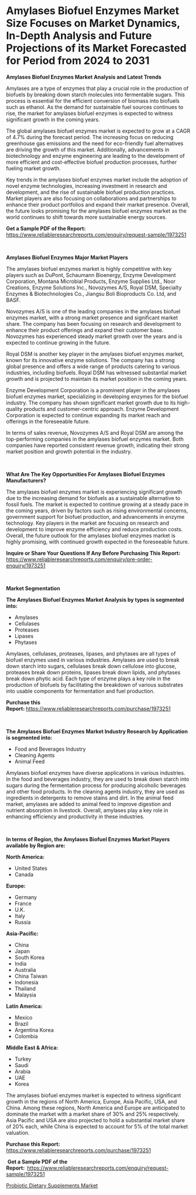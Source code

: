 <p><h1>Amylases Biofuel Enzymes Market Size Focuses on Market Dynamics, In-Depth Analysis and Future Projections of its Market Forecasted for Period from 2024 to 2031</h1></p><p><strong>Amylases Biofuel Enzymes Market Analysis and Latest Trends</strong></p>
<p><p>Amylases are a type of enzymes that play a crucial role in the production of biofuels by breaking down starch molecules into fermentable sugars. This process is essential for the efficient conversion of biomass into biofuels such as ethanol. As the demand for sustainable fuel sources continues to rise, the market for amylases biofuel enzymes is expected to witness significant growth in the coming years.</p><p>The global amylases biofuel enzymes market is expected to grow at a CAGR of 4.7% during the forecast period. The increasing focus on reducing greenhouse gas emissions and the need for eco-friendly fuel alternatives are driving the growth of this market. Additionally, advancements in biotechnology and enzyme engineering are leading to the development of more efficient and cost-effective biofuel production processes, further fueling market growth.</p><p>Key trends in the amylases biofuel enzymes market include the adoption of novel enzyme technologies, increasing investment in research and development, and the rise of sustainable biofuel production practices. Market players are also focusing on collaborations and partnerships to enhance their product portfolios and expand their market presence. Overall, the future looks promising for the amylases biofuel enzymes market as the world continues to shift towards more sustainable energy sources.</p></p>
<p><strong>Get a Sample PDF of the Report:&nbsp;</strong> <a href="https://www.reliableresearchreports.com/enquiry/request-sample/1973251">https://www.reliableresearchreports.com/enquiry/request-sample/1973251</a></p>
<p>&nbsp;</p>
<p><strong>Amylases Biofuel Enzymes Major Market Players</strong></p>
<p><p>The amylases biofuel enzymes market is highly competitive with key players such as DuPont, Schaumann Bioenergy, Enzyme Development Corporation, Montana Microbial Products, Enzyme Supplies Ltd., Noor Creations, Enzyme Solutions Inc., Novozymes A/S, Royal DSM, Specialty Enzymes & Biotechnologies Co., Jiangsu Boli Bioproducts Co. Ltd, and BASF.</p><p>Novozymes A/S is one of the leading companies in the amylases biofuel enzymes market, with a strong market presence and significant market share. The company has been focusing on research and development to enhance their product offerings and expand their customer base. Novozymes has experienced steady market growth over the years and is expected to continue growing in the future.</p><p>Royal DSM is another key player in the amylases biofuel enzymes market, known for its innovative enzyme solutions. The company has a strong global presence and offers a wide range of products catering to various industries, including biofuels. Royal DSM has witnessed substantial market growth and is projected to maintain its market position in the coming years.</p><p>Enzyme Development Corporation is a prominent player in the amylases biofuel enzymes market, specializing in developing enzymes for the biofuel industry. The company has shown significant market growth due to its high-quality products and customer-centric approach. Enzyme Development Corporation is expected to continue expanding its market reach and offerings in the foreseeable future.</p><p>In terms of sales revenue, Novozymes A/S and Royal DSM are among the top-performing companies in the amylases biofuel enzymes market. Both companies have reported consistent revenue growth, indicating their strong market position and growth potential in the industry.</p></p>
<p>&nbsp;</p>
<p><strong>What Are The Key Opportunities For Amylases Biofuel Enzymes Manufacturers?</strong></p>
<p><p>The amylases biofuel enzymes market is experiencing significant growth due to the increasing demand for biofuels as a sustainable alternative to fossil fuels. The market is expected to continue growing at a steady pace in the coming years, driven by factors such as rising environmental concerns, government support for biofuel production, and advancements in enzyme technology. Key players in the market are focusing on research and development to improve enzyme efficiency and reduce production costs. Overall, the future outlook for the amylases biofuel enzymes market is highly promising, with continued growth expected in the foreseeable future.</p></p>
<p><strong>Inquire or Share Your Questions If Any Before Purchasing This Report:</strong> <a href="https://www.reliableresearchreports.com/enquiry/pre-order-enquiry/1973251">https://www.reliableresearchreports.com/enquiry/pre-order-enquiry/1973251</a></p>
<p>&nbsp;</p>
<p><strong>Market Segmentation</strong></p>
<p><strong>The Amylases Biofuel Enzymes Market Analysis by types is segmented into:</strong></p>
<p><ul><li>Amylases</li><li>Cellulases</li><li>Proteases</li><li>Lipases</li><li>Phytases</li></ul></p>
<p><p>Amylases, cellulases, proteases, lipases, and phytases are all types of biofuel enzymes used in various industries. Amylases are used to break down starch into sugars, cellulases break down cellulose into glucose, proteases break down proteins, lipases break down lipids, and phytases break down phytic acid. Each type of enzyme plays a key role in the production of biofuels by facilitating the breakdown of various substrates into usable components for fermentation and fuel production.</p></p>
<p><strong>Purchase this Report:&nbsp;</strong><a href="https://www.reliableresearchreports.com/purchase/1973251">https://www.reliableresearchreports.com/purchase/1973251</a></p>
<p>&nbsp;</p>
<p><strong>The Amylases Biofuel Enzymes Market Industry Research by Application is segmented into:</strong></p>
<p><ul><li>Food and Beverages Industry</li><li>Cleaning Agents</li><li>Animal Feed</li></ul></p>
<p><p>Amylases biofuel enzymes have diverse applications in various industries. In the food and beverages industry, they are used to break down starch into sugars during the fermentation process for producing alcoholic beverages and other food products. In the cleaning agents industry, they are used as ingredients in detergents to remove stains and dirt. In the animal feed market, amylases are added to animal feed to improve digestion and nutrient absorption in livestock. Overall, amylases play a key role in enhancing efficiency and productivity in these industries.</p></p>
<p>&nbsp;</p>
<p><strong>In terms of Region, the Amylases Biofuel Enzymes Market Players available by Region are:</strong></p>
<p>
    <p> <strong> North America: </strong>
        <ul>
            <li>United States</li>
            <li>Canada</li>
        </ul>
        </p> 
    <p> <strong> Europe: </strong>
        <ul>
            <li>Germany</li>
            <li>France</li>
            <li>U.K.</li>
            <li>Italy</li>
            <li>Russia</li>
        </ul>
        </p> 
    <p> <strong> Asia-Pacific: </strong>
        <ul>
            <li>China</li>
            <li>Japan</li>
            <li>South Korea</li>
            <li>India</li>
            <li>Australia</li>
            <li>China Taiwan</li>
            <li>Indonesia</li>
            <li>Thailand</li>
            <li>Malaysia</li>
        </ul>
        </p> 
    <p> <strong> Latin America: </strong>
        <ul>
            <li>Mexico</li>
            <li>Brazil</li>
            <li>Argentina Korea</li>
            <li>Colombia</li>
        </ul>
        </p> 
    <p> <strong> Middle East & Africa: </strong>
        <ul>
            <li>Turkey</li>
            <li>Saudi</li>
            <li>Arabia</li>
            <li>UAE</li>
            <li>Korea</li>
        </ul>
    </p>
    </p>
<p><p>The amylases biofuel enzymes market is expected to witness significant growth in the regions of North America, Europe, Asia Pacific, USA, and China. Among these regions, North America and Europe are anticipated to dominate the market with a market share of 30% and 25% respectively. Asia Pacific and USA are also projected to hold a substantial market share of 20% each, while China is expected to account for 5% of the total market valuation.</p></p>
<p><strong>Purchase this Report: </strong><a href="https://www.reliableresearchreports.com/purchase/1973251">https://www.reliableresearchreports.com/purchase/1973251</a></p>
<p>&nbsp;<strong>Get a Sample PDF of the Report:&nbsp;&nbsp;</strong><a href="https://www.reliableresearchreports.com/enquiry/request-sample/1973251">https://www.reliableresearchreports.com/enquiry/request-sample/1973251</a></p>
<p><strong></strong></p>
<p><p><a href="https://crocus-run-b5a.notion.site/Probiotic-Dietary-Supplements-Market-Centers-on-Aspects-such-as-Market-Growth-Market-Share-Market--fff80211f8d34509b294f515ed2cfd47">Probiotic Dietary Supplements Market</a></p></p>